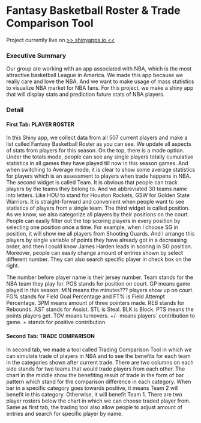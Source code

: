 # Fantasy Basketball Roster & Trade Comparison Tool

Project currently live on [>> shinyapps.io <<](https://jonah555.shinyapps.io/info201-NBA/)

### Executive Summary 
Our group are working with an app associated with NBA, which is the most attractive basketball League in America. We made this app because we really care and love the NBA. And we want to make usage of mass statistics to visualize NBA market for NBA fans.  For this project, we make a shiny app that will display stats and prediction future stats of NBA players. 

### Detail
#### First Tab: PLAYER ROSTER
In this Shiny app, we collect data from all 507 current players and make a list called Fantasy Basketball Roster as you can see. We update all aspects of stats from players for this season. On the top, there is a mode option. Under the totals mode, people can see any single players totally cumulative statistics in all games they have played till now in this season games. And when switching to Average mode, it is clear to show some average statistics for players which is an assessment to players when trade happens in NBA. The second widget is called Team. It is obvious that people can track players by the teams they belong to. And we abbreviated 30 teams name into letters. Like HOU to stand for Houston Rockets, GSW for Golden State Warriors. It is straight-forward and convenient when people want to see statistics of players from a single team. The third widget is called position. As we know, we also categorize all players by their positions on the court. People can easily filter out the top scoring players in every position by selecting one position once a time. For example, when I choose SG in position, it will show me all players from Shooting Guards. And I arrange this players by single variable of points they have already got in a decreasing order, and then I could know James Harden leads in scoring in SG position. Moreover, people can easily change amount of entries shown by select different number. They can also search specific player in check box on the right. 

The number before player name is their jersey number. Team stands for the NBA team they play for. POS stands for position on court. GP means game played in this season. MIN means the minutes??? players show up on court. FG% stands for Field Goal Percentage and FT% is Field Attempt Percentage. 3PM means amount of three pointers made. REB stands for Rebounds. AST stands for Assist. STL is Steal. BLK is Block. PTS means the points players get. TOV means turnovers. +/- means players` contribution to game. + stands for positive contribution.


#### Second Tab: TRADE COMPARISON 
In second tab, we made a tool called Trading Comparison Tool in which we can simulate trade of players in NBA and to see the benefits for each team in the categories shown after current trade. There are two columns on each side stands for two teams that would trade players from each other. The chart in the middle show the benefiting result of trade in the form of bar pattern which stand for the comparison difference in each category. When bar in a specific category goes towards positive, it means Team 2 will benefit in this category. Otherwise, it will benefit Team 1.  There are two player rosters below the chart in which we can choose traded player from. Same as first tab, the trading tool also allow people to adjust amount of entries and search for specific player by name.